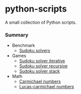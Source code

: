# python-scripts

A small collection of Python scripts.

### Summary

* Benchmark
    * [Sudoku solvers](./Benchmark/sudoku_solvers.py)
* Games
    * [Sudoku solver iterative](./Games/sudoku_solver_iterative.py)
    * [Sudoku solver recursive](./Games/sudoku_solver_recursive.py)
    * [Sudoku solver stack](./Games/sudoku_solver_stack.py)
* Math
    * [Carmichael numbers](./Math/carmichael_numbers.py)
    * [Lucas-carmichael numbers](./Math/lucas-carmichael_numbers.py)

